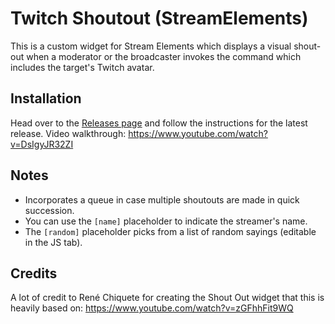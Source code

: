 # Twitch Shoutout (StreamElements)
This is a custom widget for Stream Elements which displays a visual shout-out when a moderator or the broadcaster invokes the command which includes the target's Twitch avatar.

## Installation
Head over to the [Releases page](https://github.com/brofar/Twitch-Shoutout/releases) and follow the instructions for the latest release.
Video walkthrough: https://www.youtube.com/watch?v=DsIgyJR32ZI

## Notes
* Incorporates a queue in case multiple shoutouts are made in quick succession.
* You can use the `[name]` placeholder to indicate the streamer's name.
* The `[random]` placeholder picks from a list of random sayings (editable in the JS tab).


## Credits
A lot of credit to René Chiquete for creating the Shout Out widget that this is heavily based on: https://www.youtube.com/watch?v=zGFhhFit9WQ
